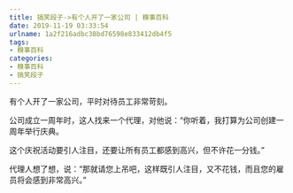 ```yaml
---
title: 搞笑段子->有个人开了一家公司 | 糗事百科
date: 2019-11-19 03:33:54
urlname: 1a2f216adbc38bd76598e833412db4f5
tags: 
- 糗事百科
categories:
- 糗事百科
- 搞笑段子
---
```

有个人开了一家公司，平时对待员工非常苛刻。

公司成立一周年时，这人找来一个代理，对他说：“你听着，我打算为公司创建一周年举行庆典。

这个庆祝活动要引人注目，还要让所有员工都感到高兴，但不许花一分钱。”

代理人想了想，说：“那就请您上吊吧，这样既引人注目，又不花钱，而且您的雇员将会感到非常高兴。”


